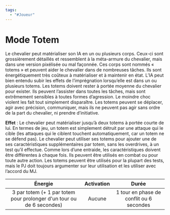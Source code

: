 ```yaml
---
tags:
  - "#Joueur"
---
```

# Mode Totem

Le chevalier peut matérialiser son IA en un ou plusieurs corps. Ceux-ci sont grossièrement détaillés et ressemblent à la méta-armure du chevalier, mais dans une version pixélisée ou mal façonnée. Ces corps sont nommés « totems » et peuvent aider le chevalier dans de nombreuses tâches. Ils sont énergétiquement très coûteux à matérialiser et à maintenir en état. L’IA peut bien entendu subir les effets de l’imprégnation lorsqu’elle est dans un ou plusieurs totems. Les totems doivent rester à portée moyenne du chevalier pour exister. Ils peuvent l’assister dans toutes les tâches, mais sont extrêmement sensibles à toutes formes d’agression. Le moindre choc violent les fait tout simplement disparaître. Les totems peuvent se déplacer, agir avec précision, communiquer, mais ils ne peuvent pas agir sans ordre de la part du chevalier, ni prendre d’initiative.

**Effet** : Le chevalier peut matérialiser jusqu’à deux totems à portée courte de lui. En termes de jeu, un totem est simplement détruit par une attaque qui le cible (les attaques qui le ciblent touchent automatiquement, car un totem ne se défend pas). Le chevalier peut utiliser ses totems pour ajouter une de ses caractéristiques supplémentaires par totem, sans les overdrives, à un test qu’il effectue. Comme lors d’une entraide, les caractéristiques doivent être différentes à chaque fois. Ils peuvent être utilisés en combat ou pour toute autre action. Les totems peuvent être utilisés pour la plupart des tests, mais le PJ doit toujours argumenter sur leur utilisation et les utiliser avec l’accord du MJ.

|                                Énergie                                | Activation |                  Durée                   |
| :-------------------------------------------------------------------: | :--------: | :--------------------------------------: |
| 3 par totem (+ 1 par totem pour prolonger d'un tour ou de 6 secondes) |   Aucune   | 1 tour en phase de conflit ou 6 secondes |
